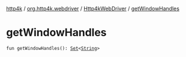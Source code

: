 [http4k](../../index.md) / [org.http4k.webdriver](../index.md) / [Http4kWebDriver](index.md) / [getWindowHandles](./get-window-handles.md)

# getWindowHandles

`fun getWindowHandles(): `[`Set`](https://kotlinlang.org/api/latest/jvm/stdlib/kotlin.collections/-set/index.html)`<`[`String`](https://kotlinlang.org/api/latest/jvm/stdlib/kotlin/-string/index.html)`>`